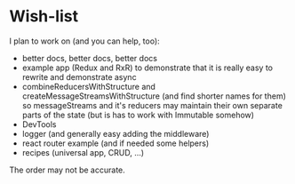 # Wish-list

I plan to work on (and you can help, too):

* better docs, better docs, better docs
* example app (Redux and RxR) to demonstrate that it is really easy to rewrite and demonstrate async
* combineReducersWithStructure and createMessageStreamsWithStructure (and find shorter names for them) so messageStreams and it's reducers may maintain their own separate parts of the state (but is has to work with Immutable somehow)
* DevTools
* logger (and generally easy adding the middleware)
* react router example (and if needed some helpers)
* recipes (universal app, CRUD, ...)

The order may not be accurate.
